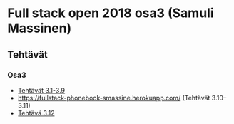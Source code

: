 # Full stack open 2018 osa3 (Samuli Massinen)

## Tehtävät

### Osa3

- [Tehtävät 3.1-3.9](https://github.com/smassine/fullstackopen-osa3/blob/master/index.js)
- https://fullstack-phonebook-smassine.herokuapp.com/ (Tehtävät 3.10–3.11)
- [Tehtävä 3.12](https://github.com/smassine/fullstackopen-osa3/blob/master/mongo.js)
